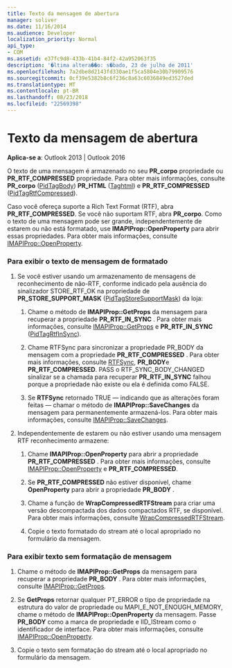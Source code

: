 ```yaml
---
title: Texto da mensagem de abertura
manager: soliver
ms.date: 11/16/2014
ms.audience: Developer
localization_priority: Normal
api_type:
- COM
ms.assetid: e37fc9d8-433b-41b4-84f2-42a952063f35
description: '�ltima altera��o: s�bado, 23 de julho de 2011'
ms.openlocfilehash: 7a2dbe8d2143fd330ae1f5ca5804e30b79909576
ms.sourcegitcommit: 0cf39e5382b8c6f236c8a63c6036849ed3527ded
ms.translationtype: MT
ms.contentlocale: pt-BR
ms.lasthandoff: 08/23/2018
ms.locfileid: "22569398"
---
```

# <a name="opening-message-text"></a>Texto da mensagem de abertura

**Aplica-se a**: Outlook 2013 | Outlook 2016 
  
O texto de uma mensagem é armazenado no seu **PR\_corpo** propriedade ou **PR\_RTF\_COMPRESSED** propriedade. Para obter mais informações, consulte **PR\_corpo** ([PidTagBody](pidtagbody-canonical-property.md)) **PR\_HTML** ([Taghtml](pidtaghtml-canonical-property.md)) e **PR\_RTF\_COMPRESSED** ([PidTagRtfCompressed](pidtagrtfcompressed-canonical-property.md)). 

Caso você ofereça suporte a Rich Text Format (RTF), abra **PR\_RTF_COMPRESSED**. Se você não suportam RTF, abra **PR\_corpo**. Como o texto de uma mensagem pode ser grande, independentemente de estarem ou não está formatado, use **IMAPIProp::OpenProperty** para abrir essas propriedades. Para obter mais informações, consulte [IMAPIProp::OpenProperty](imapiprop-openproperty.md).
  
### <a name="to-display-formatted-message-text"></a>Para exibir o texto de mensagem de formatado
  
1. Se você estiver usando um armazenamento de mensagens de reconhecimento de não-RTF, conforme indicado pela ausência do sinalizador STORE_RTF_OK na propriedade de **PR_STORE_SUPPORT_MASK** ([PidTagStoreSupportMask](pidtagstoresupportmask-canonical-property.md)) da loja:
    
    1. Chame o método de **IMAPIProp::GetProps** da mensagem para recuperar a propriedade **PR_RTF_IN_SYNC** . Para obter mais informações, consulte [IMAPIProp::GetProps](imapiprop-getprops.md) e **PR_RTF_IN_SYNC** ([PidTagRtfInSync](pidtagrtfinsync-canonical-property.md)).
        
    2. Chame RTFSync para sincronizar a propriedade PR_BODY da mensagem com a propriedade **PR_RTF_COMPRESSED** . Para obter mais informações, consulte [RTFSync](rtfsync.md), **PR_BODY**e **PR_RTF_COMPRESSED**. PASS o RTF_SYNC_BODY_CHANGED sinalizar se a chamada para recuperar **PR_RTF_IN_SYNC** falhou porque a propriedade não existe ou ela é definida como FALSE. 
        
    3. Se **RTFSync** retornado TRUE — indicando que as alterações foram feitas — chamar o método de **IMAPIProp::SaveChanges** da mensagem para permanentemente armazená-los. Para obter mais informações, consulte [IMAPIProp::SaveChanges](imapiprop-savechanges.md).
    
2. Independentemente de estarem ou não estiver usando uma mensagem RTF reconhecimento armazene:
    
    1. Chame **IMAPIProp::OpenProperty** para abrir a propriedade **PR_RTF_COMPRESSED** . Para obter mais informações, consulte [IMAPIProp::OpenProperty](imapiprop-openproperty.md) e **PR_RTF_COMPRESSED**.
        
    2. Se **PR_RTF_COMPRESSED** não estiver disponível, chame **OpenProperty** para abrir a propriedade **PR_BODY** . 
        
    3. Chame a função de **WrapCompressedRTFStream** para criar uma versão descompactada dos dados compactados RTF, se disponível. Para obter mais informações, consulte [WrapCompressedRTFStream](wrapcompressedrtfstream.md).
        
    4. Copie o texto formatado do stream até o local apropriado no formulário da mensagem. 
    
### <a name="to-display-plain-message-text"></a>Para exibir texto sem formatação de mensagem
  
1. Chame o método de **IMAPIProp::GetProps** da mensagem para recuperar a propriedade **PR_BODY** . Para obter mais informações, consulte [IMAPIProp::GetProps](imapiprop-getprops.md).
    
2. Se **GetProps** retornar qualquer PT_ERROR o tipo de propriedade na estrutura do valor de propriedade ou MAPI_E_NOT_ENOUGH_MEMORY, chame o método de **IMAPIProp::OpenProperty** da mensagem. Passe **PR_BODY** como a marca de propriedade e IID_IStream como o identificador de interface. Para obter mais informações, consulte [IMAPIProp::OpenProperty](imapiprop-openproperty.md).
    
3. Copie o texto sem formatação do stream até o local apropriado no formulário da mensagem. 
    

